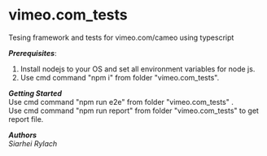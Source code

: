 # vimeo.com_tests
   Tesing framework and tests for vimeo.com/cameo using typescript

***Prerequisites***:</br>
  1. Install nodejs to your OS and set all environment variables for node js.</br>
  2. Use cmd command "npm i" from folder "vimeo.com_tests".</br>

***Getting Started***</br>
    Use cmd command "npm run e2e" from folder "vimeo.com_tests" .</br> 
    Use cmd command "npm run report" from folder "vimeo.com_tests" to get report file.</br> 

***Authors***</br>
    *Siarhei Rylach*</br>
